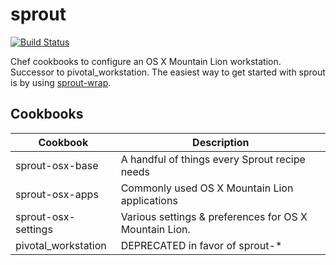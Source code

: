 sprout
======

[![Build Status](https://travis-ci.org/pivotal-sprout/sprout.png?branch=master)](https://travis-ci.org/pivotal-sprout/sprout)

Chef cookbooks to configure an OS X Mountain Lion workstation. Successor to pivotal_workstation. The easiest way 
to get started with sprout is by using [sprout-wrap](https://github.com/pivotal-sprout/sprout-wrap).

Cookbooks
-------

| Cookbook            | Description                                            |
| ------------------- | -------------------------------------------------------|
| sprout-osx-base     | A handful of things every Sprout recipe needs          |
| sprout-osx-apps     | Commonly used OS X Mountain Lion applications          |
| sprout-osx-settings | Various settings & preferences for OS X Mountain Lion. |
| pivotal_workstation | DEPRECATED in favor of sprout-*                        |

